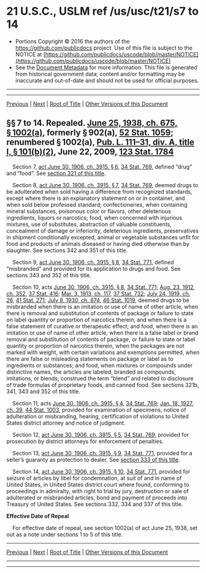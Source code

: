 ---
---

# 21 U.S.C., USLM ref /us/usc/t21/s7 to 14

* Portions Copyright © 2016 the authors of the https://github.com/publicdocs project.
  Use of this file is subject to the NOTICE at [https://github.com/publicdocs/uscode/blob/master/NOTICE](https://github.com/publicdocs/uscode/blob/master/NOTICE)
* See the [Document Metadata](././../../../../..//README.md) for more information.
  This file is generated from historical government data; content and/or formatting may be inaccurate and out-of-date and should not be used for official purposes.

----------
----------

[Previous](./../../../../..//us/usc/t21/ch1/schI/m__us_usc_t21_s6.md) | [Next](./../../../../..//us/usc/t21/ch1/schI/m__us_usc_t21_s14a.md) | [Root of Title](./../../../../../) | [Other Versions of this Document](https://publicdocs.github.io/go/links?ns=uslm&ref=%2Fus%2Fusc%2Ft21%2Fs7+to+14)

## §§ 7 to 14. Repealed. [June 25, 1938, ch. 675, § 1002(a)][/us/act/1938-06-25/ch675/s1002/a], formerly § 902(a), [52 Stat. 1059][/us/stat/52/1059]; renumbered § 1002(a), [Pub. L. 111–31, div. A, title I, § 101(b)(2)][/us/pl/111/31/s101/b/2], June 22, 2009, [123 Stat. 1784][/us/stat/123/1784]

    Section 7, [act June 30, 1906, ch. 3915, § 6][/us/act/1906-06-30/ch3915/s6], [34 Stat. 769][/us/stat/34/769], defined “drug” and “food”. See [section 321 of this title][/us/usc/t21/s321].

    Section 8, [act June 30, 1906, ch. 3915, § 7][/us/act/1906-06-30/ch3915/s7], [34 Stat. 769][/us/stat/34/769], deemed drugs to be adulterated when sold having a difference from recognized standards, except where there is an explanatory statement on or in container, and when sold below professed standard; confectioneries, when containing mineral substances, poisonous color or flavors, other deleterious ingredients, liquors or narcotics; food, when concerned with injurious mixtures, use of substitutes, abstraction of valuable constituents, concealment of damage or inferiority, deleterious ingredients, preservatives in shipment conditionally excepted, animal or vegetable substances unfit for food and products of animals diseased or having died otherwise than by slaughter. See sections 342 and 351 of this title.

    Section 9, [act June 30, 1906, ch. 3915, § 8][/us/act/1906-06-30/ch3915/s8], [34 Stat. 771][/us/stat/34/771], defined “misbranded” and provided for its application to drugs and food. See sections 343 and 352 of this title.

    Section 10, acts [June 30, 1906, ch. 3915, § 8][/us/act/1906-06-30/ch3915/s8], [34 Stat. 771][/us/stat/34/771]; [Aug. 23, 1912, ch. 352][/us/act/1912-08-23/ch352], [37 Stat. 416][/us/stat/37/416]; [Mar. 3, 1913, ch. 117][/us/act/1913-03-03/ch117], [37 Stat. 732][/us/stat/37/732]; [July 24, 1919, ch. 26][/us/act/1919-07-24/ch26], [41 Stat. 271][/us/stat/41/271]; [July 8, 1930, ch. 874][/us/act/1930-07-08/ch874], [46 Stat. 1019][/us/stat/46/1019], deemed drugs to be misbranded when there is an imitation or use of name of other article, when there is removal and substitution of contents of package or failure to state on label quantity or proportion of narcotics therein, and when there is a false statement of curative or therapeutic effect; and food, when there is an imitation or use of name of other article, when there is a false label or brand removal and substitution of contents of package, or failure to state or label quantity or proportion of narcotics therein, when the packages are not marked with weight, with certain variations and exemptions permitted, when there are false or misleading statements on package or label as to ingredients or substances; and food, when mixtures or compounds under distinctive names, the articles are labeled, branded as compounds, imitations, or blends; construed the term “blend” and related to disclosure of trade formulas of proprietary foods, and canned food. See sections 321b, 341, 343 and 352 of this title.

    Section 11, acts [June 30, 1906, ch. 3915, § 4][/us/act/1906-06-30/ch3915/s4], [34 Stat. 769][/us/stat/34/769]; [Jan. 18, 1927, ch. 39][/us/act/1927-01-18/ch39], [44 Stat. 1003][/us/stat/44/1003], provided for examination of specimens, notice of adulteration or misbranding, hearing, certification of violations to United States district attorney and notice of judgment.

    Section 12, [act June 30, 1906, ch. 3915, § 5][/us/act/1906-06-30/ch3915/s5], [34 Stat. 769][/us/stat/34/769], provided for prosecution by district attorneys for enforcement of penalties.

    Section 13, [act June 30, 1906, ch. 3915, § 9][/us/act/1906-06-30/ch3915/s9], [34 Stat. 771][/us/stat/34/771], provided for a seller’s guaranty as protection to dealer. See [section 333 of this title][/us/usc/t21/s333].

    Section 14, [act June 30, 1906, ch. 3915, § 10][/us/act/1906-06-30/ch3915/s10], [34 Stat. 771][/us/stat/34/771], provided for seizure of articles by libel for condemnation, at suit of and in name of United States, in United States district court where found, conforming to proceedings in admiralty, with right to trial by jury, destruction or sale of adulterated or misbranded articles, bond and payment of proceeds into Treasury of United States. See sections 332, 334 and 337 of this title.

 __Effective Date of Repeal__ 

    For effective date of repeal, see section 1002(a) of act June 25, 1938, set out as a note under sections 1 to 5 of this title.

----------

[Previous](./../../../../..//us/usc/t21/ch1/schI/m__us_usc_t21_s6.md) | [Next](./../../../../..//us/usc/t21/ch1/schI/m__us_usc_t21_s14a.md) | [Root of Title](./../../../../../) | [Other Versions of this Document](https://publicdocs.github.io/go/links?ns=uslm&ref=%2Fus%2Fusc%2Ft21%2Fs7+to+14)

----------
----------

[/us/act/1938-06-25/ch675/s1002/a]: https://publicdocs.github.io/go/links?ns=uslm&ref=%2Fus%2Fact%2F1938-06-25%2Fch675%2Fs1002%2Fa
[/us/stat/52/1059]: https://publicdocs.github.io/go/links?ns=uslm&ref=%2Fus%2Fstat%2F52%2F1059
[/us/pl/111/31/s101/b/2]: https://publicdocs.github.io/go/links?ns=uslm&ref=%2Fus%2Fpl%2F111%2F31%2Fs101%2Fb%2F2
[/us/stat/123/1784]: https://publicdocs.github.io/go/links?ns=uslm&ref=%2Fus%2Fstat%2F123%2F1784
[/us/act/1906-06-30/ch3915/s6]: https://publicdocs.github.io/go/links?ns=uslm&ref=%2Fus%2Fact%2F1906-06-30%2Fch3915%2Fs6
[/us/stat/34/769]: https://publicdocs.github.io/go/links?ns=uslm&ref=%2Fus%2Fstat%2F34%2F769
[/us/usc/t21/s321]: https://publicdocs.github.io/go/links?ns=uslm&ref=%2Fus%2Fusc%2Ft21%2Fs321
[/us/act/1906-06-30/ch3915/s7]: https://publicdocs.github.io/go/links?ns=uslm&ref=%2Fus%2Fact%2F1906-06-30%2Fch3915%2Fs7
[/us/stat/34/769]: https://publicdocs.github.io/go/links?ns=uslm&ref=%2Fus%2Fstat%2F34%2F769
[/us/act/1906-06-30/ch3915/s8]: https://publicdocs.github.io/go/links?ns=uslm&ref=%2Fus%2Fact%2F1906-06-30%2Fch3915%2Fs8
[/us/stat/34/771]: https://publicdocs.github.io/go/links?ns=uslm&ref=%2Fus%2Fstat%2F34%2F771
[/us/act/1906-06-30/ch3915/s8]: https://publicdocs.github.io/go/links?ns=uslm&ref=%2Fus%2Fact%2F1906-06-30%2Fch3915%2Fs8
[/us/stat/34/771]: https://publicdocs.github.io/go/links?ns=uslm&ref=%2Fus%2Fstat%2F34%2F771
[/us/act/1912-08-23/ch352]: https://publicdocs.github.io/go/links?ns=uslm&ref=%2Fus%2Fact%2F1912-08-23%2Fch352
[/us/stat/37/416]: https://publicdocs.github.io/go/links?ns=uslm&ref=%2Fus%2Fstat%2F37%2F416
[/us/act/1913-03-03/ch117]: https://publicdocs.github.io/go/links?ns=uslm&ref=%2Fus%2Fact%2F1913-03-03%2Fch117
[/us/stat/37/732]: https://publicdocs.github.io/go/links?ns=uslm&ref=%2Fus%2Fstat%2F37%2F732
[/us/act/1919-07-24/ch26]: https://publicdocs.github.io/go/links?ns=uslm&ref=%2Fus%2Fact%2F1919-07-24%2Fch26
[/us/stat/41/271]: https://publicdocs.github.io/go/links?ns=uslm&ref=%2Fus%2Fstat%2F41%2F271
[/us/act/1930-07-08/ch874]: https://publicdocs.github.io/go/links?ns=uslm&ref=%2Fus%2Fact%2F1930-07-08%2Fch874
[/us/stat/46/1019]: https://publicdocs.github.io/go/links?ns=uslm&ref=%2Fus%2Fstat%2F46%2F1019
[/us/act/1906-06-30/ch3915/s4]: https://publicdocs.github.io/go/links?ns=uslm&ref=%2Fus%2Fact%2F1906-06-30%2Fch3915%2Fs4
[/us/stat/34/769]: https://publicdocs.github.io/go/links?ns=uslm&ref=%2Fus%2Fstat%2F34%2F769
[/us/act/1927-01-18/ch39]: https://publicdocs.github.io/go/links?ns=uslm&ref=%2Fus%2Fact%2F1927-01-18%2Fch39
[/us/stat/44/1003]: https://publicdocs.github.io/go/links?ns=uslm&ref=%2Fus%2Fstat%2F44%2F1003
[/us/act/1906-06-30/ch3915/s5]: https://publicdocs.github.io/go/links?ns=uslm&ref=%2Fus%2Fact%2F1906-06-30%2Fch3915%2Fs5
[/us/stat/34/769]: https://publicdocs.github.io/go/links?ns=uslm&ref=%2Fus%2Fstat%2F34%2F769
[/us/act/1906-06-30/ch3915/s9]: https://publicdocs.github.io/go/links?ns=uslm&ref=%2Fus%2Fact%2F1906-06-30%2Fch3915%2Fs9
[/us/stat/34/771]: https://publicdocs.github.io/go/links?ns=uslm&ref=%2Fus%2Fstat%2F34%2F771
[/us/usc/t21/s333]: https://publicdocs.github.io/go/links?ns=uslm&ref=%2Fus%2Fusc%2Ft21%2Fs333
[/us/act/1906-06-30/ch3915/s10]: https://publicdocs.github.io/go/links?ns=uslm&ref=%2Fus%2Fact%2F1906-06-30%2Fch3915%2Fs10
[/us/stat/34/771]: https://publicdocs.github.io/go/links?ns=uslm&ref=%2Fus%2Fstat%2F34%2F771


